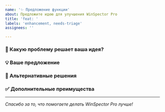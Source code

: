 ```yaml
---
name: '✨ Предложение функции'
about: Предложите идею для улучшения WinSpector Pro
title: 'feat: '
labels: 'enhancement, needs-triage'
assignees: ''

---
```


### 🎯 Какую проблему решает ваша идея?
<!-- 
Пожалуйста, опишите проблему или неудобство. Хорошее предложение решает реальную проблему.
Пример: "Сейчас я не могу понять, какие именно службы были отключены, виден только общий счетчик." 
-->


### 💡 Ваше предложение
<!-- 
Опишите ваше решение максимально подробно. Как должна работать новая функция с точки зрения пользователя? 
Пример: "Предлагаю добавить на экран отчета кликабельную ссылку 'Подробнее', по нажатию на которую будет открываться модальное окно со списком всех отключенных служб."
-->


### 🤔 Альтернативные решения
<!-- 
Рассматривали ли вы другие способы решения этой проблемы? Кратко опишите их.
Пример: "Как альтернативу, можно было бы добавлять полный список в лог-файл, но это менее удобно для пользователя."
-->


### ✅ Дополнительные преимущества
<!-- 
Как еще ваше предложение может улучшить WinSpector Pro? (например, повысит доверие, улучшит UX, сделает программу быстрее и т.д.)
-->

---
*Спасибо за то, что помогаете делать WinSpector Pro лучше!*